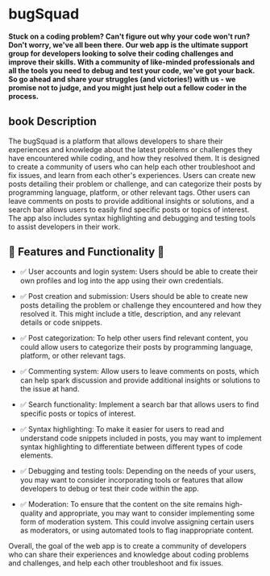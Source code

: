# bugSquad

__Stuck on a coding problem? Can't figure out why your code won't run? Don't worry, we've all been there. Our web app is the ultimate support group for developers looking to solve their coding challenges and improve their skills. With a community of like-minded professionals and all the tools you need to debug and test your code, we've got your back. So go ahead and share your struggles (and victories!) with us - we promise not to judge, and you might just help out a fellow coder in the process.__

## book Description

The bugSquad is a platform that allows developers to share their experiences and knowledge about the latest problems or challenges they have encountered while coding, and how they resolved them. It is designed to create a community of users who can help each other troubleshoot and fix issues, and learn from each other's experiences. Users can create new posts detailing their problem or challenge, and can categorize their posts by programming language, platform, or other relevant tags. Other users can leave comments on posts to provide additional insights or solutions, and a search bar allows users to easily find specific posts or topics of interest. The app also includes syntax highlighting and debugging and testing tools to assist developers in their work.

## 🧰 Features and Functionality 🧰

- ✅ User accounts and login system: Users should be able to create their own profiles and log into the app using their own credentials.

- ✅ Post creation and submission: Users should be able to create new posts detailing the problem or challenge they encountered and how they resolved it. This might include a title, description, and any relevant details or code snippets.

- ✅ Post categorization: To help other users find relevant content, you could allow users to categorize their posts by programming language, platform, or other relevant tags.

- ✅ Commenting system: Allow users to leave comments on posts, which can help spark discussion and provide additional insights or solutions to the issue at hand.

- ✅ Search functionality: Implement a search bar that allows users to find specific posts or topics of interest.

- ✅ Syntax highlighting: To make it easier for users to read and understand code snippets included in posts, you may want to implement syntax highlighting to differentiate between different types of code elements.

- ✅ Debugging and testing tools: Depending on the needs of your users, you may want to consider incorporating tools or features that allow developers to debug or test their code within the app.

- ✅ Moderation: To ensure that the content on the site remains high-quality and appropriate, you may want to consider implementing some form of moderation system. This could involve assigning certain users as moderators, or using automated tools to flag inappropriate content.

Overall, the goal of the web app is to create a community of developers who can share their experiences and knowledge about coding problems and challenges, and help each other troubleshoot and fix issues.
